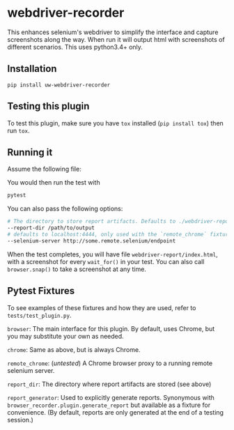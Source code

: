 # webdriver-recorder
This enhances selenium's webdriver to simplify the interface and capture
screenshots along the way. When run it will output html with screenshots
of different scenarios. This uses python3.4+ only.

## Installation
```
pip install uw-webdriver-recorder
```

## Testing this plugin

To test this plugin, make sure you have `tox` installed (`pip install tox`) then run `tox`.

## Running it
Assume the following file:

You would then run the test with
```bash
pytest
```

You can also pass the following options:

```bash
# The directory to store report artifacts. Defaults to ./webdriver-report
--report-dir /path/to/output  
# defaults to localhost:4444, only used with the `remote_chrome` fixture
--selenium-server http://some.remote.selenium/endpoint  
```

When the test completes, you will have file `webdriver-report/index.html`, with a
screenshot for every `wait_for()` in your test. You can also call `browser.snap()` to take a screenshot at any time. 

## Pytest Fixtures

To see examples of these fixtures and how they are used, refer to `tests/test_plugin.py`.

`browser`: The main interface for this plugin. By default, uses Chrome, but you 
may substitute your own as needed. 

`chrome`: Same as above, but is always Chrome.

`remote_chrome`: (_untested_) A Chrome browser proxy to a running remote selenium server.

`report_dir`: The directory where report artifacts are stored (see above)

`report_generator`: Used to explicitly generate reports. Synonymous with `browser_recorder.plugin.generate_report` 
but available as a fixture for convenience. (By default, reports are only generated at the end of a testing session.)
